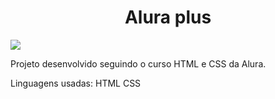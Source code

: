 <h1 align="center"> Alura plus</h1>
<p align="left">
<img src="http://img.shields.io/static/v1?label=STATUS&message=DONE&color=GREEN&style=for-the-badge"/>
</p>



Projeto desenvolvido seguindo o curso HTML e CSS da Alura. 

Linguagens usadas:
HTML
CSS 


[def]: #conclusão